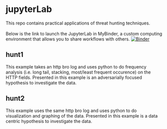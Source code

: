 # jupyterLab
This repo contains practical applications of threat hunting techniques. <br>
<br>
Below is the link to launch the JupyterLab in MyBinder, a custom computing environment that allows you to share workflows with others.
[![Binder](https://mybinder.org/badge_logo.svg)](https://mybinder.org/v2/gh/beerMT/jupyterLab/master)


## hunt1
This example takes an http bro log and uses python to do frequency analysis (i.e. long tail, stacking, most/least frequent occurence) on the HTTP fields. Presented in this example is an adversarially focused hypothesis to investigate the data.

## hunt2
This example uses the same http bro log and uses python to do visualization and graphing of the data. Presented in this example is a data centric hypothesis to investigate the data.
